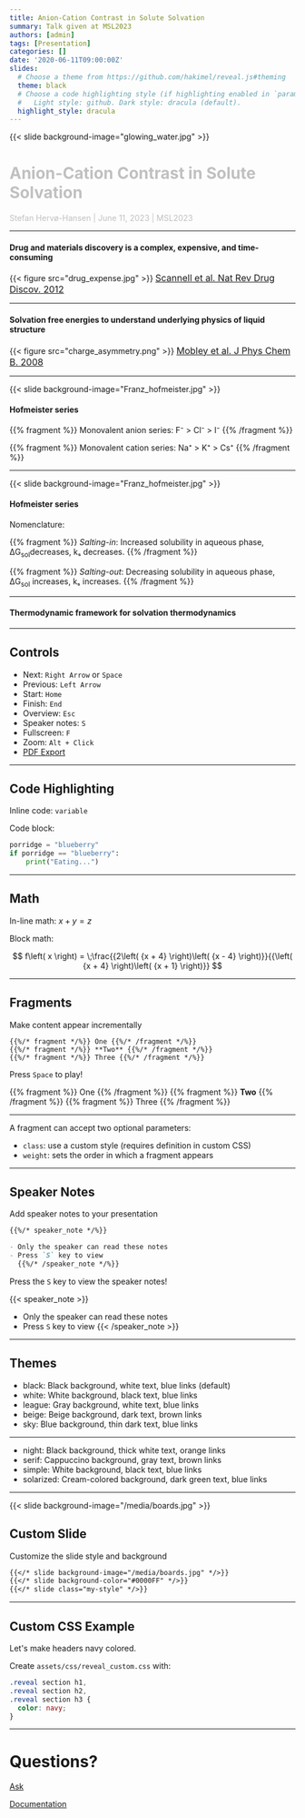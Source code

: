 ```yaml
---
title: Anion-Cation Contrast in Solute Solvation
summary: Talk given at MSL2023
authors: [admin]
tags: [Presentation]
categories: []
date: '2020-06-11T09:00:00Z'
slides:
  # Choose a theme from https://github.com/hakimel/reveal.js#theming
  theme: black
  # Choose a code highlighting style (if highlighting enabled in `params.toml`)
  #   Light style: github. Dark style: dracula (default).
  highlight_style: dracula
---
```


{{< slide background-image="glowing_water.jpg" >}}
# <span style="color:silver">Anion-Cation Contrast in Solute Solvation</span>
<span style="color:silver">Stefan Hervø-Hansen | June 11, 2023 | MSL2023</span>

---

#### Drug and materials discovery is a complex, expensive, and time-consuming

{{< figure src="drug_expense.jpg" >}} 
<font size="3"> [Scannell et al. Nat Rev Drug Discov. 2012](https://doi.org/10.1038/nrd3681) </font>

---

#### Solvation free energies to understand underlying physics of liquid structure

{{< figure src="charge_asymmetry.png" >}}
<font size="3"> [Mobley et al. J Phys Chem B. 2008](https://doi.org/10.1021/jp709958f) </font>

---

{{< slide background-image="Franz_hofmeister.jpg" >}}
#### Hofmeister series

{{% fragment %}} Monovalent anion series: F⁻ > Cl⁻ > I⁻ {{% /fragment %}}

{{% fragment %}} Monovalent cation series: Na⁺ > K⁺ > Cs⁺ {{% /fragment %}}

---

{{< slide background-image="Franz_hofmeister.jpg" >}}
#### Hofmeister series

Nomenclature:

{{% fragment %}} *Salting-in*: Increased solubility in aqueous phase, ΔG<sub>sol</sub>decreases, kₛ decreases. {{% /fragment %}}

{{% fragment %}} *Salting-out*: Decreasing solubility in aqueous phase, ΔG<sub>sol</sub> increases, kₛ increases. {{% /fragment %}}

---

#### Thermodynamic framework for solvation thermodynamics



---

## Controls

- Next: `Right Arrow` or `Space`
- Previous: `Left Arrow`
- Start: `Home`
- Finish: `End`
- Overview: `Esc`
- Speaker notes: `S`
- Fullscreen: `F`
- Zoom: `Alt + Click`
- [PDF Export](https://revealjs.com/pdf-export/)

---

## Code Highlighting

Inline code: `variable`

Code block:

```python
porridge = "blueberry"
if porridge == "blueberry":
    print("Eating...")
```

---

## Math

In-line math: $x + y = z$

Block math:

$$
f\left( x \right) = \;\frac{{2\left( {x + 4} \right)\left( {x - 4} \right)}}{{\left( {x + 4} \right)\left( {x + 1} \right)}}
$$

---

## Fragments

Make content appear incrementally

```
{{%/* fragment */%}} One {{%/* /fragment */%}}
{{%/* fragment */%}} **Two** {{%/* /fragment */%}}
{{%/* fragment */%}} Three {{%/* /fragment */%}}
```

Press `Space` to play!

{{% fragment %}} One {{% /fragment %}}
{{% fragment %}} **Two** {{% /fragment %}}
{{% fragment %}} Three {{% /fragment %}}

---

A fragment can accept two optional parameters:

- `class`: use a custom style (requires definition in custom CSS)
- `weight`: sets the order in which a fragment appears

---

## Speaker Notes

Add speaker notes to your presentation

```markdown
{{%/* speaker_note */%}}

- Only the speaker can read these notes
- Press `S` key to view
  {{%/* /speaker_note */%}}
```

Press the `S` key to view the speaker notes!

{{< speaker_note >}}

- Only the speaker can read these notes
- Press `S` key to view
  {{< /speaker_note >}}

---

## Themes

- black: Black background, white text, blue links (default)
- white: White background, black text, blue links
- league: Gray background, white text, blue links
- beige: Beige background, dark text, brown links
- sky: Blue background, thin dark text, blue links

---

- night: Black background, thick white text, orange links
- serif: Cappuccino background, gray text, brown links
- simple: White background, black text, blue links
- solarized: Cream-colored background, dark green text, blue links

---

{{< slide background-image="/media/boards.jpg" >}}

## Custom Slide

Customize the slide style and background

```markdown
{{</* slide background-image="/media/boards.jpg" */>}}
{{</* slide background-color="#0000FF" */>}}
{{</* slide class="my-style" */>}}
```

---

## Custom CSS Example

Let's make headers navy colored.

Create `assets/css/reveal_custom.css` with:

```css
.reveal section h1,
.reveal section h2,
.reveal section h3 {
  color: navy;
}
```

---

# Questions?

[Ask](https://github.com/wowchemy/wowchemy-hugo-modules/discussions)

[Documentation](https://wowchemy.com/docs/managing-content/#create-slides)
